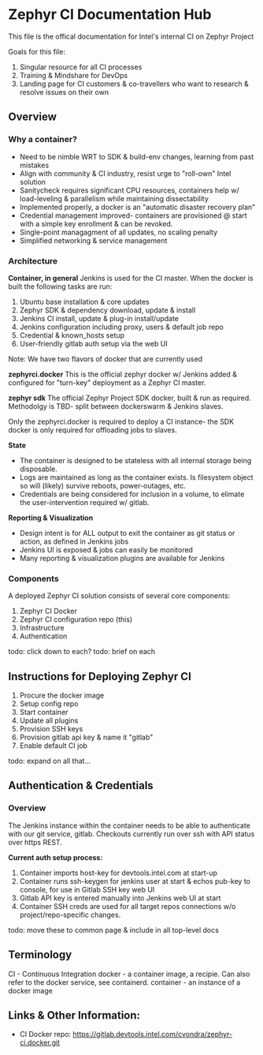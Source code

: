 # Zephyr CI Documentation Hub

This file is the offical documentation for Intel's internal CI on Zephyr Project 

Goals for this file:
1. Singular resource for all CI processes
1. Training & Mindshare for DevOps
1. Landing page for CI customers & co-travellers who want to research & resolve issues on their own
  
## Overview

### Why a container? 
* Need to be nimble WRT to SDK & build-env changes, learning from past mistakes
* Align with community & CI industry, resist urge to "roll-own" Intel solution
* Sanitycheck requires significant CPU resources, containers help w/ load-leveling & parallelism while maintaining dissectability
* Implemented properly, a docker is an "automatic disaster recovery plan"
* Credential management improved- containers are provisioned @ start with a simple key enrollment & can be revoked.
* Single-point managagment of all updates, no scaling penalty
* Simplified networking & service management

### Architecture

**Container, in general**
Jenkins is used for the CI master. When the docker is built the following tasks are run:
1. Ubuntu base installation & core updates
1. Zephyr SDK & dependency download, update & install
1. Jenkins CI install, update & plug-in install/update
1. Jenkins configuration including proxy, users & default job repo
1. Credential & known_hosts setup
1. User-friendly gitlab auth setup via the web UI

Note: We have two flavors of docker that are currently used

**zephyrci.docker**
This is the official zephyr docker w/ Jenkins added & configured for "turn-key" deployment as a Zephyr CI master.

**zephyr sdk**
The official Zephyr Project SDK docker, built & run as required. Methodolgy is TBD- split between dockerswarm & Jenkins slaves.

Only the zephyrci.docker is required to deploy a CI instance- the SDK docker is only required for offloading jobs to slaves.

**State**
* The container is designed to be stateless with all internal storage being disposable.
* Logs are maintained as long as the container exists. Is filesystem object so will (likely) survive reboots, power-outages, etc.
* Credentials are being considered for inclusion in a volume, to elimate the user-intervention required w/ gitlab.

**Reporting & Visualization**
* Design intent is for ALL output to exit the container as git status or action, as defined in Jenkins jobs
* Jenkins UI is exposed & jobs can easily be monitored
* Many reporting & visualization plugins are available for Jenkins

### Components

A deployed Zephyr CI solution consists of several core components:

1. Zephyr CI Docker 
1. Zephyr CI configuration repo (this)
1. Infrastructure
1. Authentication

todo: click down to each?
todo: brief on each


## Instructions for Deploying Zephyr CI

1. Procure the docker image
1. Setup config repo
1. Start container
1. Update all plugins
1. Provision SSH keys
1. Provision gitlab api key & name it "gitlab"
1. Enable default CI job

todo: expand on all that...

## Authentication & Credentials

### Overview
The Jenkins instance within the container needs to be able to authenticate with our git service, gitlab.
Checkouts currently run over ssh with API status over https REST.

**Current auth setup process:**
1. Container imports host-key for devtools.intel.com at start-up
1. Container runs ssh-keygen for jenkins user at start & echos pub-key to console, for use in Gitlab SSH key web UI
1. Gitlab API key is entered manually into Jenkins web UI at start
1. Container SSH creds are used for all target repos connections w/o project/repo-specific changes.

todo: move these to common page & include in all top-level docs
## Terminology

CI - Continuous Integration
docker - a container image, a recipie. Can also refer to the docker service, see containerd. 
container - an instance of a docker image

## Links & Other Information:
* CI Docker repo: https://gitlab.devtools.intel.com/cvondra/zephyr-ci.docker.git

